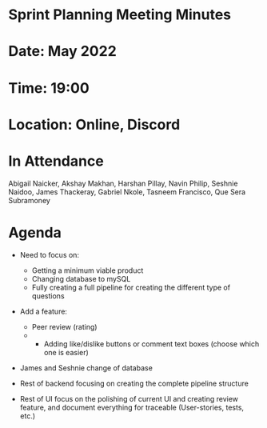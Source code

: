 # Sprint Planning Meeting Minutes

# Date: May 2022
# Time: 19:00
# Location: Online, Discord

# In Attendance
Abigail Naicker, Akshay Makhan, Harshan Pillay, Navin Philip, Seshnie Naidoo, James Thackeray, Gabriel Nkole, Tasneem Francisco, Que Sera Subramoney

# Agenda

* Need to focus on:
  * Getting a minimum viable product
  * Changing database to mySQL
  * Fully creating a full pipeline for creating the different type of questions

* Add a feature:
  * Peer review (rating)
  *   * Adding like/dislike buttons or comment text boxes (choose which one is easier)  

* James and Seshnie change of database
* Rest of backend focusing on creating the complete pipeline structure 
* Rest of UI focus on the polishing of current UI and creating review feature, and document everything for traceable (User-stories, tests, etc.)

